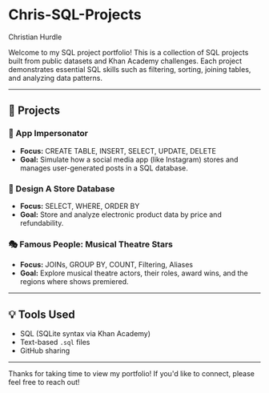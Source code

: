 # Chris-SQL-Projects

Christian Hurdle

Welcome to my SQL project portfolio! This is a collection of SQL projects built from public datasets and Khan Academy challenges. Each project demonstrates essential SQL skills such as filtering, sorting, joining tables, and analyzing data patterns.

---

## 📁 Projects

### 📱 App Impersonator
- **Focus:** CREATE TABLE, INSERT, SELECT, UPDATE, DELETE
- **Goal:** Simulate how a social media app (like Instagram) stores and manages user-generated posts in a SQL database.

### 🛒 Design A Store Database
- **Focus:** SELECT, WHERE, ORDER BY
- **Goal:** Store and analyze electronic product data by price and refundability.

### 🎭 Famous People: Musical Theatre Stars
- **Focus:** JOINs, GROUP BY, COUNT, Filtering, Aliases
- **Goal:** Explore musical theatre actors, their roles, award wins, and the regions where shows premiered.

---

## 💡 Tools Used
- SQL (SQLite syntax via Khan Academy)
- Text-based `.sql` files
- GitHub sharing

---

Thanks for taking time to view my portfolio! If you'd like to connect, please feel free to reach out!

